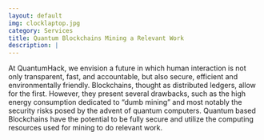 ```yaml
---
layout: default
img: clocklaptop.jpg
category: Services
title: Quantum Blockchains Mining a Relevant Work
description: |
---
```

At QuantumHack, we envision a future in which human interaction is not only transparent, fast, and accountable, but also secure, efficient and environmentally friendly. Blockchains, thought as distributed ledgers, allow for the first. However, they present several drawbacks, such as the high energy consumption dedicated to “dumb mining” and most notably the security risks posed by the advent of quantum computers. Quantum based Blockchains have the potential to be fully secure and utilize the computing resources used for mining to do relevant work.
